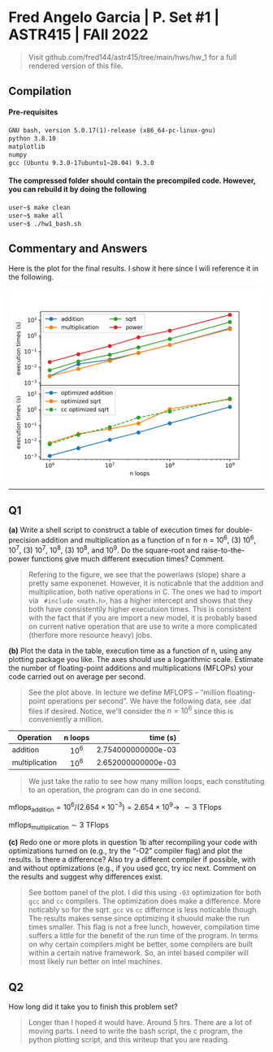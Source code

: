 # Fred Angelo Garcia | P. Set #1 | ASTR415 | FAll 2022
> Visit github.com/fred144/astr415/tree/main/hws/hw_1 
> for a full rendered version of this file. 
> 
## Compilation 
#### Pre-requisites
```console
GNU bash, version 5.0.17(1)-release (x86_64-pc-linux-gnu)
python 3.8.10 
matplotlib
numpy
gcc (Ubuntu 9.3.0-17ubuntu1~20.04) 9.3.0
```
#### The compressed folder should contain the precompiled code. However, you can rebuild it by doing the following
```console
user~$ make clean
user~$ make all
user~$ ./hw1_bash.sh
```

## Commentary and Answers 

Here is the plot for the final results. I show it here since I will reference it in the following. 

<img src=./results.png alt="drawing" width="600"/>
<!-- ![image info](./results.png ) -->

---
## Q1
**(a)**  Write a shell script to construct a table of execution times for double-precision addition and multiplication as a function of n for n = $10^6$, (3) $10^6$, $10^7$, (3) $10^7$, $10^8$, (3) $10^8$, and $10^9$. Do the square-root and raise-to-the-power functions give much different execution times? Comment.
> Refering to the figure, we see that the powerlaws (slope) share a pretty same exponenet. However, it is noticabnle that the addition and multiplication, both native operations in C. The ones we had to import via ` #include <math.h>`, has a higher intercept and shows that they both have consistentily higher executuion times. This is consistent with the fact that if you are import a new model, it is probably based on current native operation that are use to write a more complicated (therfore more resource heavy) jobs.  

**(b)** Plot the data in the table, execution time as a function of n, using any plotting
package you like. The axes should use a logarithmic scale. Estimate the number of floating-point additions and multiplications (MFLOPs) your code carried out on average per second. 
> See the plot above. In lecture we define MFLOPS – “million floating-point operations per second”. 
We have the following data, see .dat files if desired. Notice, we'll consider the $n = 10^6$ since this is conveniently a million.  

| Operation     | n loops      |time (s)            |
| ------------- |:------------:| -----:             |
| addition      | $10^6$       |  2.754000000000e-03 |
| multiplication| $10^6$       |  2.652000000000e-03 |

> We just take the ratio to see how many million loops, each constituting to an operation, the program can do in one second. 

$\mathrm{mflops_{addition}} = 10^6 / (2.654 \times 10^{-3}) = 2.654 \times 10^9 \rightarrow \: \sim 3\: \mathrm{TFlops}$ 

$\mathrm{mflops_{multiplication}} \sim 3 \: \mathrm{TFlops}$

**(c)**  Redo one or more plots in question 1b after recompiling your code with optimizations
turned on (e.g., try the “-O2” compiler flag) and plot the results. Is there a difference? Also try a different compiler if possible, with and without optimizations (e.g., if you used gcc, try icc next. Comment on the results and suggest why differences exist.

> See bottom panel of the plot. I did this using `-O3` optimization for both `gcc` and `cc` compilers. The optimization does make a difference. More noticably so for the sqrt. `gcc` vs `cc` differnce is less noticable though. The results makes sense since optimizing it shuould make the run times smaller. This flag is not a free lunch, however, compilation time suffers a little for the benefit of the run time of the program. In terms on why certain compilers might be better, some compilers are built within a certain native framework. So, an intel based compiler will most likely run better on intel machines. 

## Q2 
How long did it take you to finish this problem set?
>Longer than I hoped it would have. Around 5 hrs. There are a lot of moving parts. I need to write the bash script, the c program, the python plotting script, and this writeup that you are reading. 
